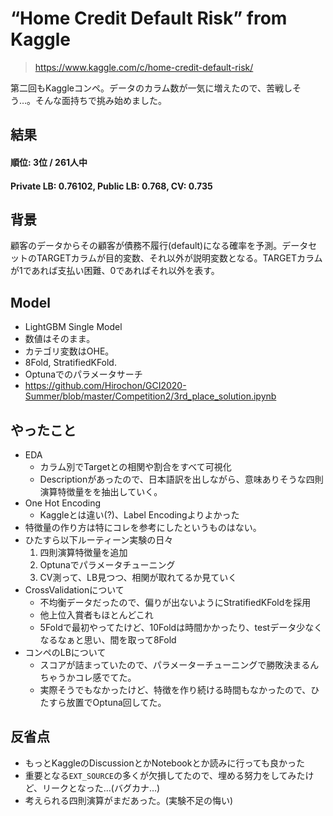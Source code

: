 # “Home Credit Default Risk” from Kaggle
> https://www.kaggle.com/c/home-credit-default-risk/

第二回もKaggleコンペ。データのカラム数が一気に増えたので、苦戦しそう…。そんな面持ちで挑み始めました。

## 結果
#### 順位: 3位 / 261人中
#### Private LB: 0.76102, Public LB: 0.768, CV: 0.735

## 背景
顧客のデータからその顧客が債務不履行(default)になる確率を予測。データセットのTARGETカラムが目的変数、それ以外が説明変数となる。TARGETカラムが1であれば支払い困難、0であればそれ以外を表す。

## Model
- LightGBM Single Model
- 数値はそのまま。
- カテゴリ変数はOHE。
- 8Fold, StratifiedKFold.
- Optunaでのパラメータサーチ
- https://github.com/Hirochon/GCI2020-Summer/blob/master/Competition2/3rd_place_solution.ipynb

## やったこと

- EDA
  - カラム別でTargetとの相関や割合をすべて可視化
  - Descriptionがあったので、日本語訳を出しながら、意味ありそうな四則演算特徴量をを抽出していく。
- One Hot Encoding
  - Kaggleとは違い(?)、Label Encodingよりよかった
- 特徴量の作り方は特にコレを参考にしたというものはない。
- ひたすら以下ルーティーン実験の日々
  1. 四則演算特徴量を追加
  2. Optunaでパラメータチューニング
  3. CV測って、LB見つつ、相関が取れてるか見ていく
- CrossValidationについて
  - 不均衡データだったので、偏りが出ないようにStratifiedKFoldを採用
  - 他上位入賞者もほとんどこれ
  - 5Foldで最初やってたけど、10Foldは時間かかったり、testデータ少なくなるなぁと思い、間を取って8Fold
- コンペのLBについて
  - スコアが詰まっていたので、パラメーターチューニングで勝敗決まるんちゃうかコレ感でてた。
  - 実際そうでもなかったけど、特徴を作り続ける時間もなかったので、ひたすら放置でOptuna回してた。

## 反省点
- もっとKaggleのDiscussionとかNotebookとか読みに行っても良かった
- 重要となる`EXT_SOURCE`の多くが欠損してたので、埋める努力をしてみたけど、リークとなった…(バグカナ…)
- 考えられる四則演算がまだあった。(実験不足の悔い)
